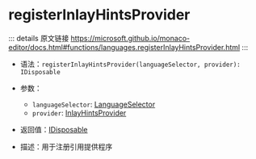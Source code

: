 # registerInlayHintsProvider
        
::: details 原文链接
https://microsoft.github.io/monaco-editor/docs.html#functions/languages.registerInlayHintsProvider.html
:::

- 语法：`registerInlayHintsProvider(languageSelector, provider): IDisposable`

- 参数：
  - `languageSelector`: [LanguageSelector](/api/languages/LanguageSelector.md)
  - `provider`: [InlayHintsProvider](/api/languages/InlayHintsProvider.md)

- 返回值：[IDisposable](/api/IDisposable.md)

- 描述：用于注册引用提供程序